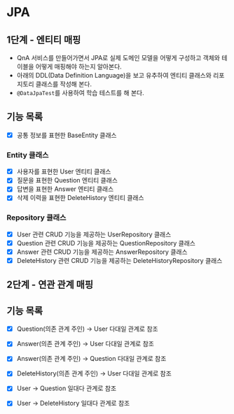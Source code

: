# JPA

## 1단계 - 엔티티 매핑
* QnA 서비스를 만들어가면서 JPA로 실제 도메인 모델을 어떻게 구성하고 객체와 테이블을 어떻게 매핑해야 하는지 알아본다.
* 아래의 DDL(Data Definition Language)을 보고 유추하여 엔티티 클래스와 리포지토리 클래스를 작성해 본다.
* `@DataJpaTest`를 사용하여 학습 테스트를 해 본다.
    
## 기능 목록

- [X] 공통 정보를 표현한 BaseEntity 클래스

### Entity 클래스
- [X] 사용자를 표현한 User 엔티티 클래스
- [X] 질문을 표현한 Question 엔티티 클래스
- [X] 답변을 표현한 Answer 엔티티 클래스
- [X] 삭제 이력을 표현한 DeleteHistory 엔티티 클래스

### Repository 클래스
- [X] User 관련 CRUD 기능을 제공하는 UserRepository 클래스
- [X] Question 관련 CRUD 기능을 제공하는 QuestionRepository 클래스
- [X] Answer 관련 CRUD 기능을 제공하는 AnswerRepository 클래스
- [X] DeleteHistory 관련 CRUD 기능을 제공하는 DeleteHistoryRepository 클래스

## 2단계 - 연관 관계 매핑

## 기능 목록

- [X] Question(의존 관계 주인) → User 다대일 관계로 참조
- [X] Answer(의존 관계 주인) → User 다대일 관계로 참조
- [X] Answer(의존 관계 주인) → Question 다대일 관계로 참조
- [X] DeleteHistory(의존 관계 주인) → User 다대일 관계로 참조

- [X] User → Question 일대다 관계로 참조
- [X] User → DeleteHistory 일대다 관계로 참조
